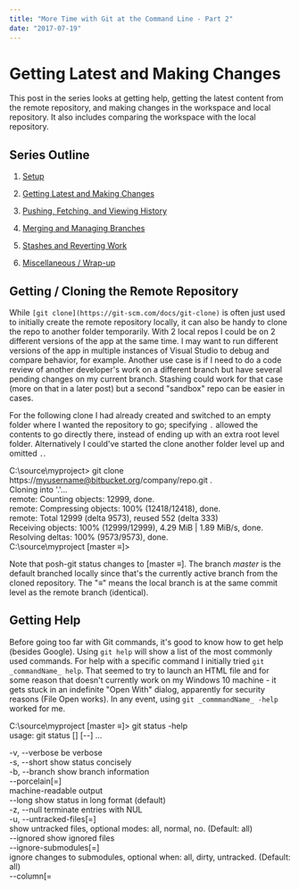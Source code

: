 ```yaml
---
title: "More Time with Git at the Command Line - Part 2"
date: "2017-07-19"
---
```


# Getting Latest and Making Changes

This post in the series looks at getting help, getting the latest content from the remote repository, and making changes in the workspace and local repository. It also includes comparing the workspace with the local repository.

## Series Outline

1. [Setup](https://geoffhudik.com/tech/2017/07/19/git-command-line-part-1/)

3. [Getting Latest and Making Changes](https://geoffhudik.com/tech/2017/07/19/git-command-line-part-2/)

5. [Pushing, Fetching, and Viewing History](https://geoffhudik.com/tech/2017/07/19/git-command-line-part-3/)

7. [Merging and Managing Branches](https://geoffhudik.com/tech/2017/07/19/git-command-line-part-4/)

9. [Stashes and Reverting Work](https://geoffhudik.com/tech/2017/07/19/git-command-line-part-5/)

11. [Miscellaneous / Wrap-up](https://geoffhudik.com/tech/2017/07/19/git-command-line-part-6/)

## Getting / Cloning the Remote Repository

While `[git clone](https://git-scm.com/docs/git-clone)` is often just used to initially create the remote repository locally, it can also be handy to clone the repo to another folder temporarily. With 2 local repos I could be on 2 different versions of the app at the same time. I may want to run different versions of the app in multiple instances of Visual Studio to debug and compare behavior, for example. Another use case is if I need to do a code review of another developer's work on a different branch but have several pending changes on my current branch. Stashing could work for that case (more on that in a later post) but a second "sandbox" repo can be easier in cases.

For the following clone I had already created and switched to an empty folder where I wanted the repository to go; specifying `.` allowed the contents to go directly there, instead of ending up with an extra root level folder. Alternatively I could've started the clone another folder level up and omitted `.`.

C:\\source\\myproject> git clone https://myusername@bitbucket.org/company/repo.git .   
Cloning into '.'...   
remote: Counting objects: 12999, done.   
remote: Compressing objects: 100% (12418/12418), done.   
remote: Total 12999 (delta 9573), reused 552 (delta 333)   
Receiving objects: 100% (12999/12999), 4.29 MiB | 1.89 MiB/s, done.   
Resolving deltas: 100% (9573/9573), done.   
C:\\source\\myproject \[master ≡\]\> 

Note that posh-git status changes to \[master ≡\]. The branch _master_ is the default branched locally since that's the currently active branch from the cloned repository. The "≡" means the local branch is at the same commit level as the remote branch (identical).

## Getting Help

Before going too far with Git commands, it's good to know how to get help (besides Google). Using `git help` will show a list of the most commonly used commands. For help with a specific command I initially tried `git _commandName_ help`. That seemed to try to launch an HTML file and for some reason that doesn't currently work on my Windows 10 machine - it gets stuck in an indefinite "Open With" dialog, apparently for security reasons (File Open works). In any event, using `git _commmandName_ -help` worked for me.

C:\\source\\myproject \[master ≡\]\> git status \-help   
usage: git status \[<options>\] \[--\] <pathspec>...   
   
 -v, --verbose         be verbose   
 -s, --short           show status concisely   
 -b, --branch          show branch information   
 --porcelain\[=<version>\]   
 machine-readable output   
 --long                show status in long format (default)   
 -z, --null            terminate entries with NUL   
 -u, --untracked-files\[=<mode>\]   
 show untracked files, optional modes: all, normal, no. (Default: all)   
 --ignored             show ignored files   
 --ignore-submodules\[=<when>\]   
 ignore changes to submodules, optional when: all, dirty, untracked. (Default: all)   
 --column\[=<style>\]    list untracked files in columns   
 --no-lock-index       do not lock the index 

## Getting Latest

Before starting a new feature, I generally switch to the develop branch (if not already there) with `git checkout develop`. Then I use `[git pull](https://git-scm.com/docs/git-pull)` to pull the latest changes. Behind the scenes that does a `git fetch` to get the latest repo history info into my local git repo (.git folder), and then does a `[git merge](https://git-scm.com/docs/git-merge)` to merge the remote branch changes with my current local branch. Getting the latest changes ensures I'm current before starting a new branch from develop.

I generally only do this when the following is true:

1. There are no uncommitted changes in my working tree - otherwise I might be forced to commit or stash them first.

3. There are no unpushed commits in the branch I'm pulling (develop here).

5. I either already have some idea already of what changes I'm pulling, or some level of confidence that my team isn't committing risky, unvetted changes into develop.

Because `git pull` involves a merge, it can leave me with merge conflicts. If the above statements are not true then I'm generally using other commands mentioned in later posts in this series.

### Switching to the Source Branch (Develop)

Since `git pull` will pull changes into my current branch, I need to be on the branch I want the latest code pulled into - develop in this case. Switching branches with `git checkout` will update my workspace files to the state of that branch.

If I'm on another branch with uncommitted changes when switching branches I'd see something like the below.

C:\\source\\myproject \[Feature/TestProjectConvert ≡ +32 ~46 -0 ~\]\> git checkout develop 
error: Your local changes to the following files would be overwritten by checkout: 
 Company.MyApp.sln 
 Company.MyApp.Tests.Integration/Company.MyApp.Tests.Integration.csproj 
 Company.MyApp.Tests.Integration/packages.config 
Please commit your changes or stash them before you switch branches. 
Aborting 

Switching branches will go smoothly if my workspace is clean.

C:\\source\\myproject \[master ≡\]\> git checkout develop 
Switched to branch 'develop' 
Your branch is behind 'origin/develop' by 3 commits, and can be fast-forwarded. 
 (use "git pull" to update your local branch) 
C:\\source\\myproject \[develop ↓3\]\> 

### Pulling Changes

Once in the develop branch I'm ready to pull the changes with `git pull`.

C:\\source\\myproject \[develop ↓3\]\> git pull 
remote: Counting objects: 66, done. 
remote: Compressing objects: 100% (66/66), done. 
remote: Total 66 (delta 47), reused 0 (delta 0) 
Unpacking objects: 100% (66/66), done. 
From https://bitbucket.org/company/repo 
 babc1ba..d598a79  develop    -> origin/develop 
 82abcb2..8095ecd  Feature/AppWillPersistRules -> origin/Feature/AppWillPersistRules 
 babc1ba..fa1cc9e  Feature/MenuItemSearchChangeHintText -> origin/Feature/MenuItemSearchChangeHintText 
Updating babc1ba..d598a79 
Fast-forward 
 .../DTOs/Menus/RelatedMenuItem.cs                  | 32 +++++\------ 
 .../Menu/Context/RelatedMenuItemEntityBuilder.cs   | 13 +++\-- 
 .../Data/Menu/Repository/MenuReadRepository.cs     |  5 ++ 
 .../Infrastructure/AssertEx.cs                     | 11 ++++ 
 .../Menu/Database/RelatedMenuItemsTests.cs         | 67 ++++++++++++++++++++++ 
 .../Menu/Repository/MenuRepositoryTests.cs         |  9 ++\- 
 .../Company.MyApp.Test.csproj                      |  1 + 
 Company.MyApp/Data/LocalDatabase.cs                |  7 +\-- 
 8 files changed, 113 insertions(+), 32 deletions(-) 
 create mode 100644 Company.MyApp.Test/Integration/Menu/Database/RelatedMenuItemsTests.cs 
C:\\source\\myproject \[develop ≡\]\> 

## Creating a New Branch

### Checking Out a Branch and Switching to It

Next I might create a new feature branch with the `-b` option of [git checkout](https://git-scm.com/docs/git-checkout) as a shortcut for `[git branch](https://git-scm.com/docs/git-branch)` and then `git checkout` to switch to the new branch.

C:\\source\\myproject \[develop ≡\]\> git checkout \-b Feature/GuestId   
Switched to a new branch 'Feature/GuestId'   
C:\\source\\myproject \[Feature/GuestId\]\> 

### Centralized Version Control Mind Shift

If you're coming from another VCS like TFS, the biggest mind shift you may have around branches is that branches in Git don't map to another folder on disk, they are just pointers to commits. [Git branches in a Nutshell](https://git-scm.com/book/en/v2/Git-Branching-Branches-in-a-Nutshell) may be a helpful reference.

### When to Create the Branch

If I'm working on a feature that I know is likely to take a while (non trivial amount of work), I'll generally branch immediately. That insulates me from others' changes and allows me to commit and push frequently without fear of losing my work should something happen on my machine.

The downside is that when I do want to incorporate the work of others into my branch it means an extra merge step. Given the ease of branching and merging in Git, I don't generally consider this an issue. With that said, if I'm working on say, a small bug, I might do some research while in the develop branch and make uncommitted changes there. When I'm ready for those changes to be incorporated, I'll create and switch to a new branch and Git will preserve my workspace changes so the work carries over into that branch. Then I'll commit in that branch, push it, and create a pull request to get it into develop.

C:\\source\\myproject \[develop ≡ +0 ~3 -0 !\]\> git status 
On branch develop 
Your branch is up-to-date with 'origin/develop'. 
Changes not staged for commit: 
 (use "git add <file>..." to update what will be committed) 
 (use "git checkout -- <file>..." to discard changes in working directory) 
 
 modified:   Company.MyApp.API/project.json 
 modified:   Company.MyApp/ViewModel/Menu/CheckViewModel.cs 
 modified:   Company.MyApp/Views/Menu/CheckView.xaml 
 
no changes added to commit (use "git add" and/or "git commit -a") 
C:\\source\\myproject \[develop ≡ +0 ~3 -0 !\]\> git checkout \-b fix/OrderType 
M       Company.MyApp.API/project.json 
M       Company.MyApp/ViewModel/Menu/CheckViewModel.cs 
M       Company.MyApp/Views/Menu/CheckView.xaml 
Switched to a new branch 'fix/OrderType' 
C:\\source\\myproject \[fix/OrderType +0 ~3 -0 !\]\> 

## Make Code Changes, Check Status

After making some changes in Visual Studio and running tests, I might see what's pending in my working tree with `[git status](https://git-scm.com/docs/git-status)`.

C:\\source\\myproject \[Feature/GuestId\]\> git status   
On branch Feature/GuestId   
Changes not staged for commit:   
 (use "git add <file>..." to update what will be committed)   
 (use "git checkout -- <file>..." to discard changes in working directory)   
   
 modified:   Company.MyApp.API/Company.MyApp.API.csproj   
 modified:   Company.MyApp.API/ServiceInterfaces/IOrderService.cs   
 modified:   Company.MyApp.API/WCFServices/OrderWCFService.cs   
 modified:   Company.MyApp.sln.DotSettings   
 modified:   Company.MyApp/ViewModel/Locations/LocationPageViewModel.cs   
   
Untracked files:   
 (use "git add <file>..." to include in what will be committed)   
   
 Company.MyApp.API/Requests/UpdateGuestIdentifierRequest.cs   
 Company.MyApp.API/Responses/EmptyResponse.cs   
   
no changes added to commit (use "git add" and/or "git commit -a")   
C:\\source\\myproject \[Feature/GuestId +2 ~5 -0 !\]\> 

Here posh-git shows me I have 7 files not yet staged to commit - 5 modified and 2 additions (also no deleted files and no conflicts). More details on the posh-git command line indicators can be found at [dahlbyk.github.io/posh-git/](http://dahlbyk.github.io/posh-git/).

## Staging and Reverting Changes

### Adding / Staging Files for Commit

Usually I add everything to be staged with `[git add](https://git-scm.com/docs/git-add) .` though sometimes a pattern is handy. Usually I find I'm adding everything but even when not committing some files, I find it easier to unadd them explicitly after.

C:\\source\\myproject \[Feature/GuestId +2 ~5 -0 !\]\> git add .   
warning: LF will be replaced by CRLF in Company.MyApp.sln.DotSettings.   
The file will have its original line endings in your working directory.   
C:\\source\\myproject \[Feature/GuestId +2 ~5 -0 ~\]\> 

Note the color changed from red ("behind remote") to green ("ahead / green light to push").

Running `git status` again, I see all the files are staged to commit and shown in green.

C:\\source\\myproject \[Feature/GuestId +2 ~5 -0 ~\]\> git status   
On branch Feature/GuestId   
Changes to be committed:   
 (use "git reset HEAD <file>..." to unstage)   
   
 modified:   Company.MyApp.API/Company.MyApp.API.csproj   
 new file:   Company.MyApp.API/Requests/UpdateGuestIdentifierRequest.cs   
 new file:   Company.MyApp.API/Responses/EmptyResponse.cs   
 modified:   Company.MyApp.API/ServiceInterfaces/IOrderService.cs   
 modified:   Company.MyApp.API/WCFServices/OrderWCFService.cs   
 modified:   Company.MyApp.sln.DotSettings   
 modified:   Company.MyApp/ViewModel/Locations/LocationPageViewModel.cs   
   
C:\\source\\myproject \[Feature/GuestId +2 ~5 -0 ~\]\> 

### Unstaging Files

The changes I made to LocationPageViewModel.cs were temporary just to test out integration with a new API method. I don't want this included in the commit so I unstage it with `[git reset](https://git-scm.com/docs/git-reset)`.

C:\\source\\myproject \[Feature/GuestId +2 ~5 -0 ~\]\> git reset \-- Company.MyApp/ViewModel/Locations/LocationP  
ageViewModel.cs   
Unstaged changes after reset:   
M       Company.MyApp/ViewModel/Locations/LocationPageViewModel.cs   
C:\\source\\myproject \[Feature/GuestId +2 ~4 -0 | +0 ~1 -0 !\]\> 

Note posh-git now shows: +2 ~4 -0 | +0 ~1 -0 !. The left side in green represents Git's index (staging area for new commits) and now shows 4 modified files instead of 5. The right side in red represents the working directory tree and now shows 1 modified file of what was just unstaged.

Running `git status` again, I see the reset has unstaged the file as expected.

C:\\source\\myproject \[Feature/GuestId +2 ~4 -0 | +0 ~1 -0 !\]\> git status   
On branch Feature/GuestId   
Changes to be committed:   
 (use "git reset HEAD <file>..." to unstage)   
   
 modified:   Company.MyApp.API/Company.MyApp.API.csproj   
 new file:   Company.MyApp.API/Requests/UpdateGuestIdentifierRequest.cs   
 new file:   Company.MyApp.API/Responses/EmptyResponse.cs   
 modified:   Company.MyApp.API/ServiceInterfaces/IOrderService.cs   
 modified:   Company.MyApp.API/WCFServices/OrderWCFService.cs   
 modified:   Company.MyApp.sln.DotSettings   
   
Changes not staged for commit:   
 (use "git add <file>..." to update what will be committed)   
 (use "git checkout -- <file>..." to discard changes in working directory)   
   
 modified:   Company.MyApp/ViewModel/Locations/LocationPageViewModel.cs 

The previous reset included a full filepath but wildcards are supported as well:

C:\\source\\myproject \[Feature/GuestId +2 ~4 -0 | +0 ~1 -0 !\]\> git reset \-- \*Order\*.cs   
Unstaged changes after reset:   
M       Company.MyApp.API/ServiceInterfaces/IOrderService.cs   
M       Company.MyApp.API/WCFServices/OrderWCFService.cs   
C:\\source\\myproject \[Feature/GuestId +2 ~4 -0 | +0 ~3 -0 !\]\> 

I then added these back to the index just as easily with `git add *Order*.cs`.

### Reverting Local Changes to a File

While `git reset` unstaged _LocationPageViewModel.cs_ from the index, the changes to the file still exist locally. Sometimes that's desirable but in this case I want to revert my local changes to the file with `git checkout`. By using `git checkout -- _pathspec_`, it restores _pathspec_ to its original contents and doesn't switch branches as it does with `git checkout _branch_`. Running `git status` afterwards shows only those files I want changed and committed.

C:\\source\\myproject \[Feature/GuestId +2 ~4 -0 | +0 ~1 -0 !\]\> git checkout \-- \*LocationPageViewModel.cs  
C:\\source\\myproject \[Feature/GuestId +2 ~4 -0 ~\]\> git status   
On branch Feature/GuestId   
Changes to be committed:   
 (use "git reset HEAD <file>..." to unstage)   
   
 modified:   Company.MyApp.API/Company.MyApp.API.csproj   
 new file:   Company.MyApp.API/Requests/UpdateGuestIdentifierRequest.cs   
 new file:   Company.MyApp.API/Responses/EmptyResponse.cs   
 modified:   Company.MyApp.API/ServiceInterfaces/IOrderService.cs   
 modified:   Company.MyApp.API/WCFServices/OrderWCFService.cs   
 modified:   Company.MyApp.sln.DotSettings   
 

### Removing Untracked Files

Sometimes I may have various files in my working directory that don't get excluded by .gitignore and I don't want to commit (perhaps generated output or temporary, experimental changes). Assuming I've already added everything new that should be kept, I can delete all untracked files with `git clean -df`. The `-f` indicates force and `-d` removes untracked directories.

C:\\source\\myproject \[Feature/GuestId +2 ~1 -1 !\]\> git status 
On branch Feature/GuestId 
Changes not staged for commit: 
 (use "git add/rm <file>..." to update what will be committed) 
 (use "git checkout -- <file>..." to discard changes in working directory) 
 
 modified:   CONTRIBUTING.md 
 deleted:    Company.MyApp.sln.GhostDoc.xml 
 
Untracked files: 
 (use "git add <file>..." to include in what will be committed) 
 
 Generated/ 
 out.txt 
 
no changes added to commit (use "git add" and/or "git commit -a") 
C:\\source\\myproject \[Feature/GuestId +2 ~1 -1 !\]\> 
C:\\source\\myproject \[Feature/GuestId +2 ~1 -1 !\]\> git clean \-df 
Removing Generated/ 
Removing out.txt 
C:\\source\\myproject \[Feature/GuestId +0 ~1 -1 !\]\> 

## Committing Changes Locally

### Commits with Multiline Messages

Commits for this project have the following standard. XY represents a [JIRA](https://www.atlassian.com/software/jira) project identifier and ### the JIRA ticket number, to associate the commit with a ticket.

Brief and clear description of change
XY-### #comment Any optional more descriptive comments here

The multi-line comment can be achieved by starting a quote on one line, hitting Enter, then closing the quote on a subsequent line.

C:\\source\\myproject \[Feature/GuestId +2 ~4 -0 ~\]\> git commit \-m 'Add guest id service client method   
\>> XY-222'   
\[Feature/GuestId 1419ba0\] Add guest id service client method XY-222   
 6 files changed, 100 insertions(+), 1 deletion(-)   
 create mode 100644 Company.MyApp.API/Requests/UpdateGuestIdentifierRequest.cs   
 create mode 100644 Company.MyApp.API/Responses/EmptyResponse.cs   
C:\\source\\myproject \[Feature/GuestId\]\> 

Afterwards, another `git status` for good measure.

C:\\source\\myproject \[Feature/GuestId\]\> git status   
On branch Feature/GuestId   
nothing to commit, working tree clean 

### Commit with Add

If I already know what previously tracked file changes I have that I haven't staged yet, I can combine adding / staging them and the commit using `git commit -a`. It's important to note this will not include new files that have never previously been tracked. Also I've usually done `git status` at some point prior to this - otherwise I'm adding files into the commit somewhat blindly.

C:\\source\\myproject \[Feature/GuestId ↑30 +0 ~3 -0 !\]\> git commit \-a \-m 'GuestId - addressed code review comments   
\>> XY-111'   
\[Feature/GuestId c41cf1b\] GuestId - addressed code review comments XY-111   
 3 files changed, 37 insertions(+), 9 deletions(-)   
C:\\source\\myproject \[Feature/GuestId ↑31\]\> 

The above can be shortened further with `git commit -am "my commit message"`.

### Amending Commits (Messages)

Sometimes my local commit messages are hasty/sloppy or maybe I made a typo in the message so I change the commit message with `git commit --amend -m 'better message here'`.

Warnings:  

- Git commit amend will also take any staged file changes you have and include those in the commit. This commit replaces the previous commit like it never happened.
- Sometimes I might have forgotten to state a file for a commit and amending/replacing the previous commit could be handy but I'll cover that more in the post on Stashing and Reverting Changes.
- This is rewriting history so be careful - generally this should only be done on local commits never pushed remotely.
- This usage is just when there are no staged changes and I just want to adjust the last commit message.

C:\\source\\myproject \[Feature/GuestId +0 ~1 -0 !\]\> git commit \-am 'content changes' 
\[Feature/GuestId b32e335\] content changes 
 1 file changed, 3 insertions(+) 
C:\\source\\myproject \[Feature/GuestId\]\> git commit --amend \-m 'Changed Pull Request guidelines around approval 
\>> XY-123' 
\[Feature/GuestId c4244f4\] Changed Pull Request guidelines around approval XY-123 
 Date: Wed Jul 12 11:32:31 2017 -0700 
 1 file changed, 3 insertions(+) 

## Viewing Diffs of Uncommitted Changes

Before committing, sometimes I want to compare uncommitted changes (workspace or index) with the latest committed changes in the local repo, to be sure I'm committing what I think I am.

### Changed File List

- `git diff` shows unstaged changes.
- `git diff --cached` shows staged changes.
- `git diff HEAD` shows both staged and unstaged changes.

So given the following Git status:

C:\\source\\myproject \[Feature/GuestId +1 ~1 -0 | +0 ~1 -0 !\]\> git status   
On branch Feature/GuestId   
Changes to be committed:   
 (use "git reset HEAD <file>..." to unstage)   
   
 modified:   Tools/AppSuspendResume.ps1   
 new file:   Tools/Utilities.ps1   
   
Changes not staged for commit:   
 (use "git add <file>..." to update what will be committed)   
 (use "git checkout -- <file>..." to discard changes in working directory)   
   
 modified:   CONTRIBUTING.md 

The output received is as follows. Adding `--name-status` shows just the name and status of the changed files without the actual diffs themselves.

   
C:\\source\\myproject \[Feature/GuestId +1 ~1 -0 | +0 ~1 -0 !\]\> git diff --name-status   
M       CONTRIBUTING.md   
C:\\source\\myproject \[Feature/GuestId +1 ~1 -0 | +0 ~1 -0 !\]\> git diff --cached --name-status   
M       Tools/AppSuspendResume.ps1   
A       Tools/Utilities.ps1   
C:\\source\\myproject \[Feature/GuestId +1 ~1 -0 | +0 ~1 -0 !\]\> git diff head --name-status   
M       CONTRIBUTING.md   
M       Tools/AppSuspendResume.ps1   
A       Tools/Utilities.ps1 

### File Console Diff

If I know the changed filename I can view it quickly in the console with `git diff head`.

C:\\source\\myproject \[Feature/GuestId +1 ~0 -0 | +0 ~1 -0 !\]\> git diff head \*AppSuspendResume.ps1   
diff --git a/Tools/AppSuspendResume.ps1 b/Tools/AppSuspendResume.ps1   
index c397e12..21282eb 100644   
\--- a/Tools/AppSuspendResume.ps1   
+++ b/Tools/AppSuspendResume.ps1   
@@ -26,16 +26,9 @@ param(   
 $code = @"   
 using System;   
 using System.Runtime.InteropServices;   
+   
 namespace PackageDebug   
 {   
\- public enum PACKAGE\_EXECUTION\_STATE   
\- {   
\- PES\_UNKNOWN,   
\- PES\_RUNNING,   
\- PES\_SUSPENDING,   
\- PES\_SUSPENDED,   
\- PES\_TERMINATED   
\- }   
 \[ComImport, Guid("B1AEC16F-2383-4852-B0E9-8F0B1DC66B4D")\]   
 public class PackageDebugSettings   
 { 

### File Diff Tool Diff

If I don't want to view diffs in the console output, or for larger changes, I can do the same thing with `git difftool head`. Note that most of the same arguments can be passed to both `git diff` and `git difftool`.

![](images/GitDiffToolHead.png)

I can also use the `-d` argument with `git difftool` to get a directory diff, which allows me to see all changed files in a visual diff tool and easily compare them.

![](images/GitDiffToolHeadDir.png)
